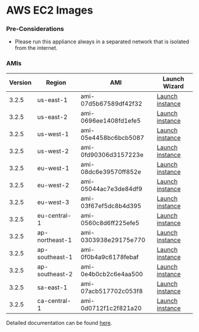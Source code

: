 AWS EC2 Images
==============

### Pre-Considerations

  * Please run this appliance always in a separated network that is isolated from the internet.

### AMIs

| Version   | Region         | AMI                   | Launch Wizard                                                                                                                      |
| --------- | --------       | -----                 | -------------                                                                                                                      |
| 3.2.5     | us-east-1      | ami-07d5b67589df42f32 | [Launch instance](https://console.aws.amazon.com/ec2/v2/home?region=us-east-1#LaunchInstanceWizard:ami=ami-07d5b67589df42f32)      |
| 3.2.5     | us-east-2      | ami-0696ee1408fd1efe5 | [Launch instance](https://console.aws.amazon.com/ec2/v2/home?region=us-east-2#LaunchInstanceWizard:ami=ami-0696ee1408fd1efe5)      |
| 3.2.5     | us-west-1      | ami-05e4458bc6bcb5087 | [Launch instance](https://console.aws.amazon.com/ec2/v2/home?region=us-west-1#LaunchInstanceWizard:ami=ami-05e4458bc6bcb5087)      |
| 3.2.5     | us-west-2      | ami-0fd90306d3157223e | [Launch instance](https://console.aws.amazon.com/ec2/v2/home?region=us-west-2#LaunchInstanceWizard:ami=ami-0fd90306d3157223e)      |
| 3.2.5     | eu-west-1      | ami-08dc6e39570ff852e | [Launch instance](https://console.aws.amazon.com/ec2/v2/home?region=eu-west-1#LaunchInstanceWizard:ami=ami-08dc6e39570ff852e)      |
| 3.2.5     | eu-west-2      | ami-05044ac7e3de84df9 | [Launch instance](https://console.aws.amazon.com/ec2/v2/home?region=eu-west-2#LaunchInstanceWizard:ami=ami-05044ac7e3de84df9)      |
| 3.2.5     | eu-west-3      | ami-03f67ef5dc8b4d395 | [Launch instance](https://console.aws.amazon.com/ec2/v2/home?region=eu-west-3#LaunchInstanceWizard:ami=ami-03f67ef5dc8b4d395)      |
| 3.2.5     | eu-central-1   | ami-0560c8d6ff225efe5 | [Launch instance](https://console.aws.amazon.com/ec2/v2/home?region=eu-central-1#LaunchInstanceWizard:ami=ami-0560c8d6ff225efe5)   |
| 3.2.5     | ap-northeast-1 | ami-0303938e29175e770 | [Launch instance](https://console.aws.amazon.com/ec2/v2/home?region=ap-northeast-1#LaunchInstanceWizard:ami=ami-0303938e29175e770) |
| 3.2.5     | ap-southeast-1 | ami-0f0b4a9c6178febaf | [Launch instance](https://console.aws.amazon.com/ec2/v2/home?region=ap-southeast-1#LaunchInstanceWizard:ami=ami-0f0b4a9c6178febaf) |
| 3.2.5     | ap-southeast-2 | ami-0e4b0cb2c6e4aa500 | [Launch instance](https://console.aws.amazon.com/ec2/v2/home?region=ap-southeast-2#LaunchInstanceWizard:ami=ami-0e4b0cb2c6e4aa500) |
| 3.2.5     | sa-east-1      | ami-07acb517702c053f8 | [Launch instance](https://console.aws.amazon.com/ec2/v2/home?region=sa-east-1#LaunchInstanceWizard:ami=ami-07acb517702c053f8)      |
| 3.2.5     | ca-central-1   | ami-0d0712f1c2f821a20 | [Launch instance](https://console.aws.amazon.com/ec2/v2/home?region=ca-central-1#LaunchInstanceWizard:ami=ami-0d0712f1c2f821a20)   |

Detailed documentation can be found [here](http://docs.graylog.org/en/3.2/pages/installation/aws.html).
